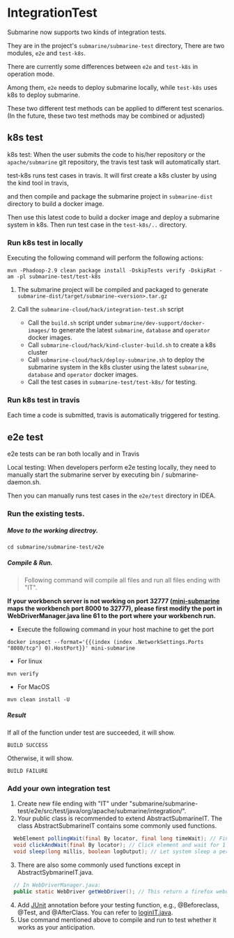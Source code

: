 <!---
  Licensed under the Apache License, Version 2.0 (the "License");
  you may not use this file except in compliance with the License.
  You may obtain a copy of the License at

   http://www.apache.org/licenses/LICENSE-2.0

  Unless required by applicable law or agreed to in writing, software
  distributed under the License is distributed on an "AS IS" BASIS,
  WITHOUT WARRANTIES OR CONDITIONS OF ANY KIND, either express or implied.
  See the License for the specific language governing permissions and
  limitations under the License. See accompanying LICENSE file.
-->

# IntegrationTest

Submarine now supports two kinds of integration tests.

They are in the project's `submarine/submarine-test` directory, There are two modules, `e2e` and `test-k8s`.

There are currently some differences between `e2e` and `test-k8s` in operation mode.

Among them, `e2e` needs to deploy submarine locally, while `test-k8s` uses k8s to deploy submarine.

These two different test methods can be applied to different test scenarios. (In the future, these two test methods may be combined or adjusted)

## k8s test

k8s test: When the user submits the code to his/her repository or the `apache/submarine` git repository, the travis test task will automatically start.

test-k8s runs test cases in travis. It will first create a k8s cluster by using the kind tool in travis,

and then compile and package the submarine project in `submarine-dist` directory to build a docker image.

Then use this latest code to build a docker image and deploy a submarine system in k8s. Then run test case in the `test-k8s/..` directory.

### Run k8s test in locally

Executing the following command will perform the following actions:

```
mvn -Phadoop-2.9 clean package install -DskipTests verify -DskipRat -am -pl submarine-test/test-k8s
```

1. The submarine project will be compiled and packaged to generate `submarine-dist/target/submarine-<version>.tar.gz`
2. Call the `submarine-cloud/hack/integration-test.sh` script

    + Call the `build.sh` script under `submarine/dev-support/docker-images/` to generate the latest `submarine`, `database` and `operator` docker images.
    + Call `submarine-cloud/hack/kind-cluster-build.sh` to create a k8s cluster
    + Call `submarine-cloud/hack/deploy-submarine.sh` to deploy the submarine system in the k8s cluster using the latest `submarine`, `database` and `operator` docker images.
    + Call the test cases in `submarine-test/test-k8s/` for testing.

### Run k8s test in travis

Each time a code is submitted, travis is automatically triggered for testing.

## e2e test

e2e tests can be ran both locally and in Travis

Local testing: When developers perform e2e testing locally, they need to manually start the submarine server by executing bin / submarine-daemon.sh.

Then you can manually runs test cases in the `e2e/test` directory in IDEA.

### Run the existing tests.
##### Move to the working directroy.
```
cd submarine/submarine-test/e2e
```
##### Compile & Run.

> Following command will compile all files and run all files ending with "IT".

**If your workbench server is not working on port 32777 ([mini-submarine](https://github.com/apache/submarine/tree/master/dev-support/mini-submarine) maps the workbench port 8000 to 32777), please first modify the port in WebDriverManager.java line 61  to the port where your workbench run.**

*   Execute the following command in your host machine to get the port
```
docker inspect --format='{{(index (index .NetworkSettings.Ports "8080/tcp") 0).HostPort}}' mini-submarine
```

*   For linux
 ```
 mvn verify
 ```

*   For MacOS
```
mvn clean install -U
```

##### Result
If all of the function under test are succeeded, it will show.
```
BUILD SUCCESS
```
Otherwise, it will show.
```
BUILD FAILURE
```

### Add your own integration test
1. Create new file ending with "IT" under "submarine/submarine-test/e2e/src/test/java/org/apache/submarine/integration/".
2. Your public class is recommended to extend AbstractSubmarineIT. The class AbstractSubmarineIT contains some commonly used functions.
```java
  WebElement pollingWait(final By locator, final long timeWait); // Find element on the website.
  void clickAndWait(final By locator); // Click element and wait for 1 second.
  void sleep(long millis, boolean logOutput); // Let system sleep a period of time.
```
3. There are also some commonly used functions except in AbstractSybmarineIT.java.
```java
  // In WebDriverManager.java:
  public static WebDriver getWebDriver(); // This return a firefox webdriver which has been set to your workbench website.
```
4. Add [JUnit](https://junit.org/junit5/docs/current/user-guide/) annotation before your testing function, e.g., @Beforeclass, @Test, and @AfterClass. You can refer to [loginIT.java](https://github.com/apache/submarine/blob/master/submarine-test/e2e/src/test/java/org/apache/submarine/integration/loginIT.java).
5. Use command mentioned above to compile and run to test whether it works as your anticipation.


